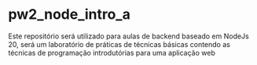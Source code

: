 # pw2_node_intro_a
Este repositório será utilizado para aulas de backend baseado em NodeJs 20, será um laboratório de práticas de técnicas básicas contendo as técnicas de programação introdutórias para uma aplicação web
